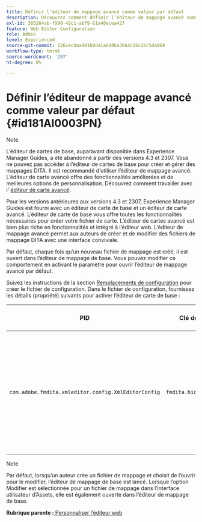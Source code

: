```yaml
---
title: Définir l’éditeur de mappage avancé comme valeur par défaut
description: Découvrez comment définir l’éditeur de mappage avancé comme valeur par défaut
exl-id: 365264ab-f990-42c1-ab79-61a40ecea42f
feature: Web Editor Configuration
role: Admin
level: Experienced
source-git-commit: 126cecdaa481b9da1add4ba3664c26c2bc5da068
workflow-type: tm+mt
source-wordcount: '297'
ht-degree: 0%

---
```


# Définir l’éditeur de mappage avancé comme valeur par défaut {#id181AI0003PN}

>[!NOTE]
>
> L’éditeur de cartes de base, auparavant disponible dans Experience Manager Guides, a été abandonné à partir des versions 4.3 et 2307. Vous ne pouvez pas accéder à l’éditeur de cartes de base pour créer et gérer des mappages DITA.
>Il est recommandé d’utiliser l’éditeur de mappage avancé. L’éditeur de carte avancé offre des fonctionnalités améliorées et de meilleures options de personnalisation. Découvrez comment travailler avec l’ [éditeur de carte avancé](../user-guide/map-editor-advanced-map-editor.md).

Pour les versions antérieures aux versions 4.3 et 2307, Experience Manager Guides est fourni avec un éditeur de carte de base et un éditeur de carte avancé. L’éditeur de carte de base vous offre toutes les fonctionnalités nécessaires pour créer votre fichier de carte. L’éditeur de cartes avancé est bien plus riche en fonctionnalités et intégré à l’éditeur web. L’éditeur de mappage avancé permet aux auteurs de créer et de modifier des fichiers de mappage DITA avec une interface conviviale.

Par défaut, chaque fois qu’un nouveau fichier de mappage est créé, il est ouvert dans l’éditeur de mappage de base. Vous pouvez modifier ce comportement en activant le paramètre pour ouvrir l’éditeur de mappage avancé par défaut.

Suivez les instructions de la section [Remplacements de configuration](download-install-additional-config-override.md#) pour créer le fichier de configuration. Dans le fichier de configuration, fournissez les détails \(propriété\) suivants pour activer l’éditeur de carte de base :

| PID | Clé de propriété | Valeur de la propriété |
|---|------------|--------------|
| `com.adobe.fmdita.xmleditor.config.XmlEditorConfig` | ``fmdita.hide.oldmapeditor`` | Booléen \(true/false\). Si vous souhaitez utiliser l’éditeur de mappage avancé par défaut, définissez cette propriété sur true.<br> **Valeur par défaut** : false |

>[!NOTE]
>
> Par défaut, lorsqu’un auteur crée un fichier de mappage et choisit de l’ouvrir pour le modifier, l’éditeur de mappage de base est lancé. Lorsque l’option Modifier est sélectionnée pour un fichier de mappage dans l’interface utilisateur d’Assets, elle est également ouverte dans l’éditeur de mappage de base.

**Rubrique parente :**[ Personnaliser l’éditeur web](conf-web-editor.md)
